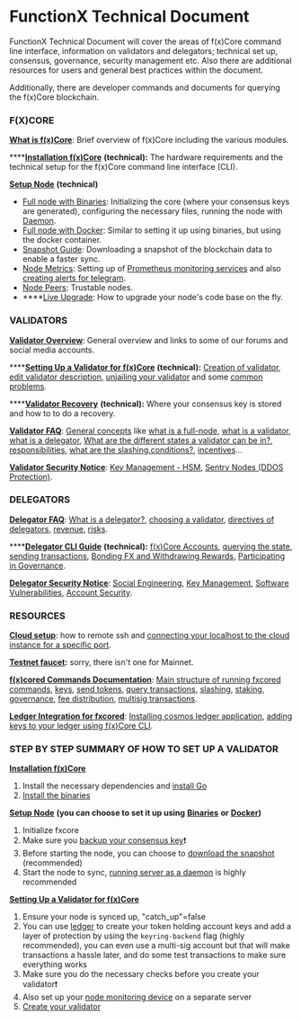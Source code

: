 # FunctionX Technical Document

FunctionX Technical Document will cover the areas of f(x)Core command line interface, information on validators and delegators; technical set up, consensus, governance, security management etc. Also there are additional resources for users and general best practices within the document.

Additionally, there are developer commands and documents for querying the f(x)Core blockchain.

### F(X)CORE

[**What is f(x)Core**](f-x-core/what-is-f-x-core.md): Brief overview of f(x)Core including the various modules.

****[**Installation f(x)Core**](f-x-core/installation.md) **(technical):** The hardware requirements and the technical setup for the f(x)Core command line interface (CLI).

[**Setup Node**](f-x-core/setup-node/) **(technical)**

* [Full node with Binaries](f-x-core/setup-node/full-node-with-binaries.md): Initializing the core (where your consensus keys are generated), configuring the necessary files, running the node with [Daemon](f-x-core/setup-node/full-node-with-binaries.md#running-server-as-a-daemon).
* [Full node with Docker](f-x-core/setup-node/full-node-with-docker.md): Similar to setting it up using binaries, but using the docker container.
* [Snapshot Guide](f-x-core/setup-node/use-snapshot.md): Downloading a snapshot of the blockchain data to enable a faster sync.
* [Node Metrics](f-x-core/setup-node/node-monitor.md): Setting up of [Prometheus monitoring services](f-x-core/setup-node/node-monitor.md#prometheus-metrics) and also [creating alerts for telegram](f-x-core/setup-node/node-monitor.md#telegram-administrator-and-bot-configuration).
* [Node Peers](f-x-core/setup-node/node-peers.md): Trustable nodes.
* ****[Live Upgrade](broken-reference): How to upgrade your node's code base on the fly.

### VALIDATORS

[**Validator Overview**](validators/validator-overview.md): General overview and links to some of our forums and social media accounts.

****[**Setting Up a Validator for f(x)Core**](validators/validator-setup.md) **(technical):** [Creation of validator](validators/validator-setup.md#create-your-validator), [edit validator description](validators/validator-setup.md#edit-validator-description), [unjailing your validator](validators/validator-setup.md#edit-validator-description) and some [common problems](validators/validator-setup.md#common-problems).

****[**Validator Recovery**](validators/validator-recovery.md) **(technical):** Where your consensus key is stored and how to to do a recovery.

[**Validator FAQ**](validators/validator-faq.md): [General concepts](validators/validator-faq.md#general-concepts) like [what is a full-node](validators/validator-faq.md#what-is-a-validator), [what is a validator](validators/validator-faq.md#what-is-a-validator), [what is a delegator](validators/validator-faq.md#what-is-a-delegator), [What are the different states a validator can be in?](validators/validator-faq.md#what-are-the-different-states-a-validator-can-be-in), [responsibilities](validators/validator-faq.md#responsibilities), [what are the slashing.conditions?](validators/validator-faq.md#what-are-the-slashing-conditions), [incentives](validators/validator-faq.md#incentives)...

[**Validator Security Notice**](validators/validator-security-notice.md): [Key Management - HSM](validators/validator-security-notice.md#key-management-hsm), [Sentry Nodes (DDOS Protection)](validators/validator-security-notice.md#sentry-nodes-ddos-protection).

### DELEGATORS

[**Delegator FAQ**](delegators/delegators-faq.md): [What is a delegator?](delegators/delegators-faq.md#what-is-a-delegator), [choosing a validator](delegators/delegators-faq.md#choosing-a-validator), [directives of delegators](delegators/delegators-faq.md#directives-of-delegators), [revenue](delegators/delegators-faq.md#revenue), [risks](delegators/delegators-faq.md#risks).

****[**Delegator CLI Guide**](delegators/delegator-cli-guide.md) **(technical):** [f(x)Core Accounts](delegators/delegator-cli-guide.md#f-x-core-accounts), [querying the state](delegators/delegator-cli-guide.md#querying-the-state), [sending transactions](delegators/delegator-cli-guide.md#sending-transactions), [Bonding FX and Withdrawing Rewards](delegators/delegator-cli-guide.md#bonding-fx-and-withdrawing-rewards), [Participating in Governance](delegators/delegator-cli-guide.md#participating-in-governance).

[**Delegator Security Notice**](delegators/delegator-security-notice.md): [Social Engineering](delegators/delegator-security-notice.md#social-engineering), [Key Management](delegators/delegator-security-notice.md#key-management), [Software Vulnerabilities](delegators/delegator-security-notice.md#software-vulnerabilities), [Account Security](delegators/delegator-security-notice.md#account-security).

### RESOURCES

[**Cloud setup**](resources/cloud-setup.md): how to remote ssh and [connecting your localhost to the cloud instance for a specific port](resources/cloud-setup.md#connecting-your-localhost-to-the-cloud-instance-for-a-specific-port).

[**Testnet faucet**](resources/fxtestnetfaucet.md)**:** sorry, there isn't one for Mainnet.

[**f(x)cored Commands Documentation**](resources/f-x-cored-commands-documentation.md): [Main structure of running fxcored commands](resources/f-x-cored-commands-documentation.md#main-structure-of-running-fxcored-commands), [keys](resources/f-x-cored-commands-documentation.md#keys), [send tokens](resources/f-x-cored-commands-documentation.md#send-tokens), [query transactions](resources/f-x-cored-commands-documentation.md#query-transactions), [slashing](resources/f-x-cored-commands-documentation.md#slashing), [staking](resources/f-x-cored-commands-documentation.md#staking), [governance](resources/f-x-cored-commands-documentation.md#governance), [fee distribution](resources/f-x-cored-commands-documentation.md#fee-distribution), [multisig transactions](resources/f-x-cored-commands-documentation.md#multisig-transactions).

[**Ledger Integration for fxcored**](resources/ledger-integration-for-fxcored.md): [Installing cosmos ledger application](resources/ledger-integration-for-fxcored.md#install-the-cosmos-ledger-application), [adding keys to your ledger using f(x)Core CLI](resources/ledger-integration-for-fxcored.md#f-x-core-cli-+-ledger-nano).

### STEP BY STEP SUMMARY OF HOW TO SET UP A VALIDATOR

[**Installation f(x)Core**](f-x-core/installation.md)

1. Install the necessary dependencies and [install Go](f-x-core/installation.md#install-go)
2. [Install the binaries](f-x-core/installation.md#install-go)

[**Setup Node**](f-x-core/setup-node/) **(you can choose to set it up using** [**Binaries**](f-x-core/setup-node/full-node-with-binaries.md) **or** [**Docker**](f-x-core/setup-node/full-node-with-docker.md)**)**

1. Initialize fxcore
2. Make sure you [backup your consensus key](validators/validator-recovery.md)❗
3. Before starting the node, you can choose to [download the snapshot](f-x-core/setup-node/use-snapshot.md) (recommended)
4. Start the node to sync, [running server as a daemon](f-x-core/setup-node/full-node-with-binaries.md#running-server-as-a-daemon) is highly recommended

[**Setting Up a Validator for f(x)Core**](validators/validator-setup.md)

1. Ensure your node is synced up, "catch\_up"=false
2. You can use [ledger](resources/ledger-integration-for-fxcored.md) to create your token holding account keys and add a layer of protection by using the `keyring-backend` flag (highly recommended), you can even use a multi-sig account but that will make transactions a hassle later, and do some test transactions to make sure everything works
3. Make sure you do the necessary checks before you create your validator❗
4. Also set up your [node monitoring device](f-x-core/setup-node/node-monitor.md) on a separate server
5. [Create your validator](validators/validator-setup.md#create-your-validator)
